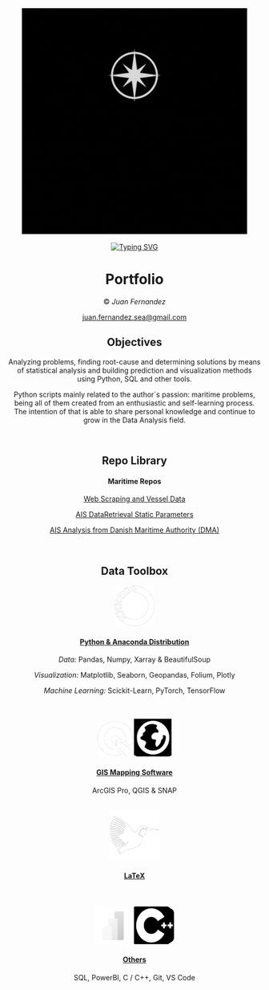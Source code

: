 

<div align="center">

<img src="SeaGraphData.gif" width="450" height="450">


[![Typing SVG](https://readme-typing-svg.demolab.com?font=Roboto+Slab&duration=7000&pause=1000&color=E4F0F7&center=true&random=false&width=435&lines=Hi+World!!;Maritime+Project+Repositories;Data+Analysis+%26+Visualisation)](https://git.io/typing-svg)




# Portfolio

© *Juan Fernandez*  

juan.fernandez.sea@gmail.com



## Objectives

Analyzing problems, finding root-cause and determining solutions by means of statistical analysis and building prediction and visualization methods using Python, SQL and other tools. 


Python scripts mainly related to the author´s passion: maritime problems, being all of them created from an enthusiastic and self-learning process. The intention of that is able to share personal knowledge and continue to grow in the Data Analysis field.

<br />




## Repo Library

#### Maritime Repos

 [Web Scraping and Vessel Data](https://github.com/SeaGraphData/Web-Scraping-ShipInfo)

 [AIS DataRetrieval Static Parameters](https://github.com/SeaGraphData/AIS-Data-Retrieval-Static-Parameters)

 [AIS Analysis from Danish Maritime Authority (DMA) ](https://github.com/SeaGraphData/Danish-AIS-Data-Analysis)





<br />



## Data Toolbox

<img src="anaw.png" width="80" height="80">


#### [Python & Anaconda Distribution](https://www.anaconda.com/) 

*Data:* Pandas, Numpy, Xarray & BeautifulSoup


*Visualization:* Matplotlib, Seaborn, Geopandas, Folium, Plotly


*Machine Learning:* Scickit-Learn, PyTorch, TensorFlow




<br />



<br />

<img src="QGISW.png" width="70" height="70">
<img src="AGIS.png" width="75" height="75">

#### [GIS Mapping Software](https://www.esri.com/en-us/home) 

ArcGIS Pro, QGIS & SNAP

<br />

<img src="LatW.png" width="100" height="100">


#### [LaTeX](https://www.latex-project.org/) 

<br />


<br />
<img src="pbi.png" width="75" height="75">
<img src="c.png" width="80" height="75">


#### [Others]()

SQL, PowerBI, C / C++, Git, VS Code







 


<br />


<br />
 
